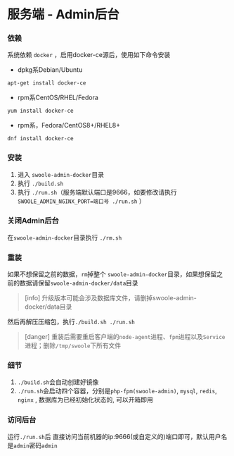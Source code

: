 # 服务端 - Admin后台

### 依赖

系统依赖 `docker` ，启用docker-ce源后，使用如下命令安装

* dpkg系Debian/Ubuntu

```bash
apt-get install docker-ce
```

* rpm系CentOS/RHEL/Fedora

```bash
yum install docker-ce
```

* rpm系，Fedora/CentOS8+/RHEL8+

```
dnf install docker-ce
```

### 安装

1. 进入 `swoole-admin-docker`目录
2. 执行 `./build.sh`
3. 执行 `./run.sh`（服务端默认端口是9666，如要修改请执行 `SWOOLE_ADMIN_NGINX_PORT=端口号 ./run.sh` ）

### 关闭Admin后台

在`swoole-admin-docker`目录执行 `./rm.sh`

### 重装

如果不想保留之前的数据，`rm`掉整个 `swoole-admin-docker`目录，如果想保留之前的数据请保留`swoole-admin-docker/data`目录

>[info] 升级版本可能会涉及数据库文件，请删掉swoole-admin-docker/data目录

然后再解压压缩包，执行`./build.sh ./run.sh`

>[danger] 重装后需要重启客户端的`node-agent`进程、`fpm`进程以及`Service`进程；删除`/tmp/swoole`下所有文件

### 细节

1. `./build.sh`会自动创建好镜像
2. `./run.sh`会启动四个容器，分别是`php-fpm(swoole-admin)`, `mysql`, `redis`, `nginx` , 数据库为已经初始化状态的, 可以开箱即用

### 访问后台

运行`./run.sh`后 直接访问当前机器的ip:9666(或自定义的)端口即可，默认用户名是`admin`密码`admin`